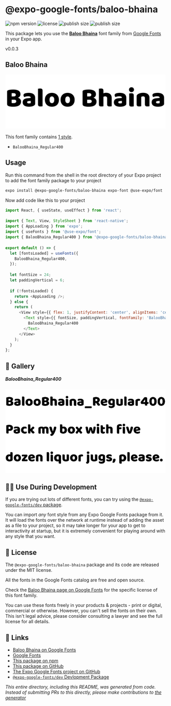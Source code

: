# @expo-google-fonts/baloo-bhaina

![npm version](https://flat.badgen.net/npm/v/@expo-google-fonts/baloo-bhaina)
![license](https://flat.badgen.net/github/license/expo/google-fonts)
![publish size](https://flat.badgen.net/packagephobia/install/@expo-google-fonts/baloo-bhaina)
![publish size](https://flat.badgen.net/packagephobia/publish/@expo-google-fonts/baloo-bhaina)

This package lets you use the [**Baloo Bhaina**](https://fonts.google.com/specimen/Baloo+Bhaina) font family from [Google Fonts](https://fonts.google.com/) in your Expo app.

v0.0.3

## Baloo Bhaina

![Baloo Bhaina](./font-family.png)

This font family contains [1 style](#-gallery).

- `BalooBhaina_Regular400`

## Usage

Run this command from the shell in the root directory of your Expo project to add the font family package to your project
```sh
expo install @expo-google-fonts/baloo-bhaina expo-font @use-expo/font
```

Now add code like this to your project
```js
import React, { useState, useEffect } from 'react';

import { Text, View, StyleSheet } from 'react-native';
import { AppLoading } from 'expo';
import { useFonts } from '@use-expo/font';
import { BalooBhaina_Regular400 } from '@expo-google-fonts/baloo-bhaina';

export default () => {
  let [fontsLoaded] = useFonts({
    BalooBhaina_Regular400,
  });

  let fontSize = 24;
  let paddingVertical = 6;

  if (!fontsLoaded) {
    return <AppLoading />;
  } else {
    return (
      <View style={{ flex: 1, justifyContent: 'center', alignItems: 'center' }}>
        <Text style={{ fontSize, paddingVertical, fontFamily: 'BalooBhaina_Regular400' }}>
          BalooBhaina_Regular400
        </Text>
      </View>
    );
  }
};

```

## 🔡 Gallery

##### BalooBhaina_Regular400
![BalooBhaina_Regular400](./86bbf2a9f2b3936c4b1907de7136a4ca0f71efacfe22b7a6fa1b8a8a81f86282.ttf.png)


## 👩‍💻 Use During Development

If you are trying out lots of different fonts, you can try using the [`@expo-google-fonts/dev` package](https://github.com/expo/google-fonts/tree/master/font-packages/dev#readme).

You can import *any* font style from any Expo Google Fonts package from it. It will load the fonts
over the network at runtime instead of adding the asset as a file to your project, so it may take longer
for your app to get to interactivity at startup, but it is extremely convenient
for playing around with any style that you want.

## 📖 License

The `@expo-google-fonts/baloo-bhaina` package and its code are released under the MIT license.

All the fonts in the Google Fonts catalog are free and open source.

Check the [Baloo Bhaina page on Google Fonts](https://fonts.google.com/specimen/Baloo+Bhaina) for the specific license of this font family.

You can use these fonts freely in your products & projects - print or digital, commercial or otherwise. However, you can't sell the fonts on their own. This isn't legal advice, please consider consulting a lawyer and see the full license for all details.

## 🔗 Links

- [Baloo Bhaina on Google Fonts](https://fonts.google.com/specimen/Baloo+Bhaina)
- [Google Fonts](https://fonts.google.com/)
- [This package on npm](https://www.npmjs.com/package/@expo-google-fonts/baloo-bhaina)
- [This package on GitHub](https://github.com/expo/google-fonts/tree/master/font-packages/baloo-bhaina)
- [The Expo Google Fonts project on GitHub](https://github.com/expo/google-fonts)
- [`@expo-google-fonts/dev` Devlopment Package](https://github.com/expo/google-fonts/tree/master/font-packages/dev)


*This entire directory, including this README, was generated from code. Instead of submitting PRs to this directly, please make contributions to [the generator](https://github.com/expo/google-fonts/tree/master/packages/generator)*
